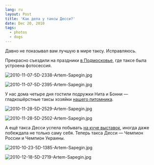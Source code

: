 ```yaml
---
lang: ru
layout: Post
title: 'Как дела у таксы Десси?'
date: Dec 20, 2010
tags:
  - photos
  - dogs
---
```


Давно не показывал вам лучшую в мире таксу. Исправляюсь.

Прекрасно съездили на праздники [в Подмосковье](http://morning.photos/albums/ulitkino/), где таксе была устроена фотосессия.

![2010-11-07-5D-2338-Artem-Sapegin.jpg](photo://404)

<!--more-->

![2010-11-07-5D-2395-Artem-Sapegin.jpg](photo://407)

У нас дома четыре дня гостили подружки Нита и Бонни — гладкошёрстные таксы хозяйки [нашего питомника](http://excellmagic.ru/).

![2010-11-28-5D-2529-Artem-Sapegin.jpg](photo://1126)

![2010-11-28-5D-2502-Artem-Sapegin.jpg](photo://1124)

А ещё такса Десси успела побывать [на куче выставок](http://foto.mail.ru/mail/artem-sapegin/), иногда даже побеждала не только саму себя. Теперь такса Десси — Чемпион России и Чемпион Украины.

![2010-10-23-5D-1385-Artem-Sapegin.jpg](upload://2010-10-23-5D-1385-Artem-Sapegin.jpg)

![2010-12-18-5D-2719-Artem-Sapegin.jpg](upload://2010-12-18-5D-2719-Artem-Sapegin.jpg)

